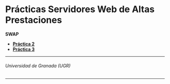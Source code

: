 # Prácticas Servidores Web de Altas Prestaciones

 __SWAP__
 * **[Práctica 2](https://github.com/antoniovj1/servidores_web_altas_prestaciones_ugr/tree/master/practicas/practica2)**
 * **[Práctica 3](https://github.com/antoniovj1/servidores_web_altas_prestaciones_ugr/tree/master/practicas/practica3)**
 
___
###### Universidad de Granada (UGR)
___
